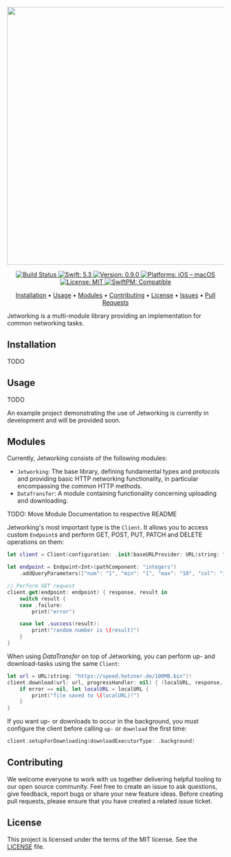 <p align="center">
    <img src="https://raw.githubusercontent.com/JamitLabs/Jetworking/feature/readme/Logo.png" width=600>
</p>

<p align="center">
    <a href="https://app.bitrise.io/app/6d6f72dca6056dce#/builds">
        <img src="https://app.bitrise.io/app/6d6f72dca6056dce.svg?token=fzLBK2JeJ4CWdSUxC7C9Fg&branch=develop" alt="Build Status">
    </a>
    <a href="#">
        <img src="https://img.shields.io/badge/swift-5.3-FFAC45.svg" alt="Swift: 5.3">
    </a>
    <a href="https://github.com/JamitLabs/Jetworking/releases">
    <img src="https://img.shields.io/badge/version-0.9.0-blue.svg"
    alt="Version: 0.9.0">
    </a>
    <a href="#">
    <img src="https://img.shields.io/badge/Platforms-iOS%20|%20macOS-FF69B4.svg"
        alt="Platforms: iOS – macOS">
    </a>
    <a href="https://github.com/JamitLabs/Jetworking/blob/develop/LICENSE">
        <img src="https://img.shields.io/badge/license-MIT-lightgrey.svg" alt="License: MIT">
    </a>
    <a href="https://github.com/apple/swift-package-manager">
        <img src="https://img.shields.io/badge/SwiftPM-compatible-brightgreen.svg" alt="SwiftPM: Compatible">
    </a>
</p>

<p align="center">
    <a href="#installation">Installation</a>
  • <a href="#usage">Usage</a>
  • <a href="#modules">Modules</a>
  • <a href="#contributing">Contributing</a>
  • <a href="#license">License</a>
  • <a href="https://github.com/JamitLabs/Jetworking/issues">Issues</a>
  • <a href="https://github.com/JamitLabs/Jetworking/pulls">Pull Requests</a>
</p>

Jetworking is a multi-module library providing an implementation for common networking tasks.

## Installation

TODO

## Usage

TODO

An example project demonstrating the use of Jetworking is currently in development and will be provided soon.

## Modules

Currently, Jetworking consists of the following modules:
  - `Jetworking`: The base library, defining fundamental types and protocols and providing basic HTTP networking functionality, in particular encompassing the common HTTP methods.
  - `DataTransfer`: A module containing functionality concerning uploading and downloading.
  
TODO: Move Module Documentation to respective README

Jetworking's most important type is the `Client`. It allows you to access custom `Endpoint`s and perform GET, POST, PUT, PATCH and DELETE operations on them:

```swift
let client = Client(configuration: .init(baseURLProvider: URL(string: "https://random.org")!, interceptors: []))

let endpoint = Endpoint<Int>(pathComponent: "integers")
    .addQueryParameters(["num": "1", "min": "1", "max": "10", "col": "1", "base": "10", "format": "plain"])

// Perform GET request
client.get(endpoint: endpoint) { response, result in
    switch result {
    case .failure:
        print("error")

    case let .success(result):
        print("random number is \(result)")
    }
}
```

When using _DataTransfer_ on top of Jetworking, you can perform up- and download-tasks using the same `Client`:

```swift
let url = URL(string: "https://speed.hetzner.de/100MB.bin")!
client.download(url: url, progressHandler: nil) { (localURL, response, error) in
    if error == nil, let localURL = localURL {
        print("file saved to \(localURL)!")
    }
}
```

If you want up- or downloads to occur in the background, you must configure the client before calling `up-` or `download` the first time:

```swift
client.setupForDownloading(downloadExecutorType: .background)
```

## Contributing

We welcome everyone to work with us together delivering helpful tooling to our open source community. Feel free to create an issue to ask questions, give feedback, report bugs or share your new feature ideas. Before creating pull requests, please ensure that you have created a related issue ticket.

## License

This project is licensed under the terms of the MIT license. See the [LICENSE](/LICENSE) file.
